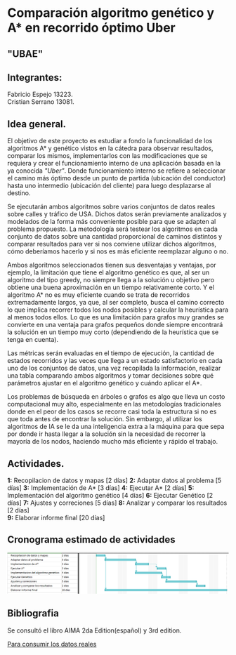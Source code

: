 # Comparación algoritmo genético y A* en recorrido óptimo Uber

## "UBAE"

## Integrantes: 
Fabricio Espejo 13223.  
Cristian Serrano 13081.

## Idea general.

El objetivo de este proyecto es estudiar a fondo la funcionalidad de los algoritmos A* y genético vistos en la cátedra para observar resultados, comparar los mismos, implementarlos con las modificaciones que se requiera y crear el funcionamiento interno de una aplicación basada en la ya conocida *"Uber"*. Donde funcionamiento interno se refiere a seleccionar el camino más óptimo desde un punto de partida (ubicación del conductor) hasta uno intermedio (ubicación del cliente) para luego desplazarse al destino.

Se ejecutarán ambos algoritmos sobre varios conjuntos de datos reales sobre calles y tráfico de USA. Dichos datos serán previamente analizados y modelados de la forma más conveniente posible para que se adapten al problema propuesto. La metodología será testear los algoritmos en cada conjunto de datos sobre una cantidad proporcional de caminos distintos y comparar resultados para ver si nos conviene utilizar dichos algoritmos, cómo deberíamos hacerlo y si nos es más eficiente reemplazar alguno o no.

Ambos algoritmos seleccionados tienen sus desventajas y ventajas, por ejemplo, la limitación que tiene el algoritmo genético es que, al ser un algoritmo del tipo greedy, no siempre llega a la solución u objetivo pero obtiene una buena aproximación en un tiempo relativamente corto. Y el algoritmo A* no es muy eficiente cuando se trata de recorridos extremadamente largos, ya que, al ser completo, busca el camino correcto lo que implica recorrer todos los nodos posibles y calcular la heurística para al menos todos ellos. Lo que es una limitación para grafos muy grandes se convierte en una ventaja para grafos pequeños donde siempre encontrará la solución en un tiempo muy corto (dependiendo de la heurística que se tenga en cuenta).

Las métricas serán evaluadas en el tiempo de ejecución, la cantidad de estados recorridos y las veces que llega a un estado satisfactorio en cada uno de los conjuntos de datos, una vez recopilada la información, realizar una tabla comparando ambos algoritmos y tomar decisiones sobre qué parámetros ajustar en el algoritmo genético y cuándo aplicar el A*.

Los problemas de búsqueda en árboles o grafos es algo que lleva un costo computacional muy alto, especialmente en las metodologías tradicionales donde en el peor de los casos se recorre casi toda la estructura si no es que toda antes de encontrar la solución. Sin embargo, al utilizar los algoritmos de IA se le da una inteligencia extra a la máquina para que sepa por donde ir hasta llegar a la solución sin la necesidad de recorrer la mayoría de los nodos, haciendo mucho más eficiente y rápido el trabajo.

## Actividades.

__1:__ Recopilacion de datos y mapas [2 días]
__2:__ Adaptar datos al problema [5 días]
__3:__ Implementación de A* [3 días]
__4:__ Ejecutar A* [2 días]
__5:__ Implementación del algoritmo genético [4 días]
__6:__ Ejecutar Genético [2 días]
__7:__ Ajustes y correciones [5 días]
__8:__ Analizar y comparar los resultados [2 días]  
__9:__ Elaborar informe final [20 días]

## Cronograma estimado de actividades

<img src="./Cronograma.png"/>

## Bibliografia

Se consultó el libro AIMA 2da Edition(español) y 3rd edition.

[Para consumir los datos reales](http://www.diag.uniroma1.it//challenge9/download.shtml)